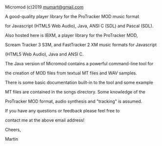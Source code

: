
Micromod (c)2019 mumart@gmail.com

A good-quality player library for the ProTracker MOD music format
for Javascript (HTML5 Web Audio), Java, ANSI C (SDL) and Pascal (SDL).

Also hosted here is IBXM, a player library for the ProTracker MOD,
Scream Tracker 3 S3M, and FastTracker 2 XM music formats for Javascript
(HTML5 Web Audio), Java and ANSI C.

The Java version of Micromod contains a powerful command-line tool for
the creation of MOD files from textual MT files and WAV samples.
There is some basic documentation built-in to the tool and some example
MT files are contained in the songs directory. Some knowledge of the
ProTracker MOD format, audio synthesis and "tracking" is assumed.

If you have any questions or feedback please feel free to
contact me at the above email address!

Cheers,
Martin
